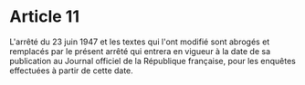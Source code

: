 # Article 11

L'arrêté du 23 juin 1947 et les textes qui l'ont modifié sont abrogés et remplacés par le présent arrêté qui entrera en vigueur à la date de sa publication au Journal officiel de la République française, pour les enquêtes effectuées à partir de cette date.
